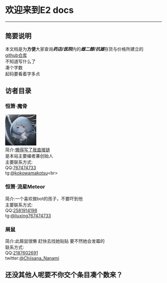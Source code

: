 # 欢迎来到E2 docs
___
## 简要说明
本文档是为**方便**大家查询***药店/医院***内的***雌二醇/抗雄***存货与价格所建立的<br>
[github仓库](https://github.com/netsusyou-makotsu/E2-docs "点我看仓库，点我点我快点我")<br>
不知道写什么了<br>
凑个字数<br>
起码要看着字多点<br>
## 访者目录
### 恒箫·魔骨
![Screenshot](img/魔骨.png)<br>
简介:[懒得写了我直接链](https://makotsu.xyz/about "点我查看简介")<br>
是本站主要编者兼创始人<br>
主要联系方式:<br>
QQ:[767474733](http://wpa.qq.com/msgrd?v=3&uin=767474733&site=qq "添加QQ好友")<br>
tg:[@kokowamakotsu](https://t.me/kokowamakotsu"添加tg好友")<br>
### 恒箫·流星Meteor
简介:一个喜欢做bot的孩子，不要吓到他<br>
主要联系方式:<br>
QQ:[2581914198](http://wpa.qq.com/msgrd?v=3&uin=2581914198&site=qq "点我添加好友")<br>
tg:[@liuxing767474733](https://t.me/liuxing767474733 "点我添加好友")<br>
### 屑鼠
简介:此屑鼠很懒 赶快去找她贴贴 要不然她会发霉的<br>
联系方式:<br>
QQ:[2187602691](http://wpa.qq.com/msgrd?v=3&uin=2187602691&site=qq "点击和屑鼠贴贴")<br>
twitter:[@Chiisana_Nanami](https://twitter.com/Chiisana_Nanami "点击去贴屑鼠")
## 还没其他人呢要不你交个条目凑个数来？